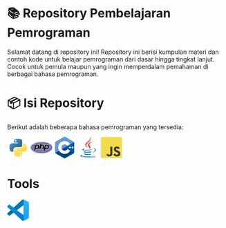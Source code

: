 # 📚 Repository Pembelajaran Pemrograman
Selamat datang di repository ini! Repository ini berisi kumpulan materi dan contoh kode untuk belajar pemrograman dari dasar hingga tingkat lanjut. Cocok untuk pemula maupun yang ingin memperdalam pemahaman di berbagai bahasa pemrograman.

# 📦 Isi Repository
Berikut adalah beberapa bahasa pemrograman yang tersedia: 

<img src="https://raw.githubusercontent.com/devicons/devicon/master/icons/python/python-original.svg" width="50" alt="Python"/> <img src="https://raw.githubusercontent.com/devicons/devicon/master/icons/php/php-original.svg" width="50" alt="Python"/> 
<img src="https://raw.githubusercontent.com/devicons/devicon/master/icons/cplusplus/cplusplus-original.svg" width="50" alt="Python"/>
<img src="https://raw.githubusercontent.com/devicons/devicon/master/icons/java/java-original.svg" width="50" alt="Python"/>
<img src="https://raw.githubusercontent.com/devicons/devicon/master/icons/javascript/javascript-original.svg" width="50" alt="Javascript"/>

# Tools
<img src="https://raw.githubusercontent.com/devicons/devicon/master/icons/vscode/vscode-original.svg" width="50" alt="VSCode Logo"/>
